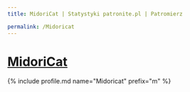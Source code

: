 ```yaml
---
title: MidoriCat | Statystyki patronite.pl | Patromierz

permalink: /Midoricat
---
```


# [MidoriCat](https://patronite.pl/Midoricat)

{% include profile.md name="Midoricat" prefix="m" %}
